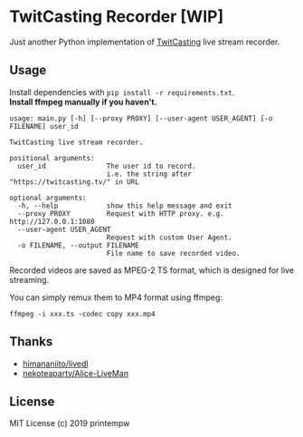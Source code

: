 # TwitCasting Recorder [WIP]

Just another Python implementation of [TwitCasting](https://twitcasting.tv/) live stream recorder.

## Usage

Install dependencies with `pip install -r requirements.txt`.\
**Install ffmpeg manually if you haven't.**

```
usage: main.py [-h] [--proxy PROXY] [--user-agent USER_AGENT] [-o FILENAME] user_id

TwitCasting live stream recorder.

positional arguments:
  user_id               The user id to record.
                        i.e. the string after "https://twitcasting.tv/" in URL

optional arguments:
  -h, --help            show this help message and exit
  --proxy PROXY         Request with HTTP proxy. e.g. http://127.0.0.1:1080
  --user-agent USER_AGENT
                        Request with custom User Agent.
  -o FILENAME, --output FILENAME
                        File name to save recorded video.
```

Recorded videos are saved as MPEG-2 TS format, which is designed for live streaming.

You can simply remux them to MP4 format using ffmpeg:

```
ffmpeg -i xxx.ts -codec copy xxx.mp4
```

## Thanks

- [himananiito/livedl](https://github.com/himananiito/livedl)
- [nekoteaparty/Alice-LiveMan](https://github.com/nekoteaparty/Alice-LiveMan)

## License

MIT License (c) 2019 printempw
